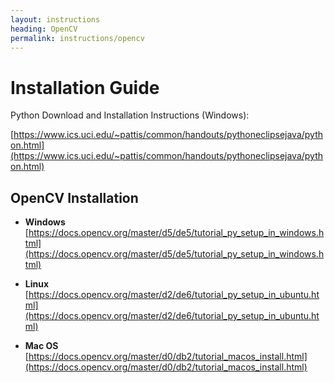 ```yaml
---
layout: instructions
heading: OpenCV
permalink: instructions/opencv
---
```

# Installation Guide

Python Download and Installation Instructions (Windows):

[https://www.ics.uci.edu/~pattis/common/handouts/pythoneclipsejava/python.html](https://www.ics.uci.edu/~pattis/common/handouts/pythoneclipsejava/python.html)

## OpenCV Installation

- **Windows**
    [https://docs.opencv.org/master/d5/de5/tutorial_py_setup_in_windows.html](https://docs.opencv.org/master/d5/de5/tutorial_py_setup_in_windows.html)

- **Linux**
    [https://docs.opencv.org/master/d2/de6/tutorial_py_setup_in_ubuntu.html](https://docs.opencv.org/master/d2/de6/tutorial_py_setup_in_ubuntu.html)
  
- **Mac OS**
    [https://docs.opencv.org/master/d0/db2/tutorial_macos_install.html](https://docs.opencv.org/master/d0/db2/tutorial_macos_install.html)